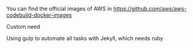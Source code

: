 You can find the official images of AWS in https://github.com/aws/aws-codebuild-docker-images

Custom need

Using gulp to automate all tasks with Jekyll, which needs ruby